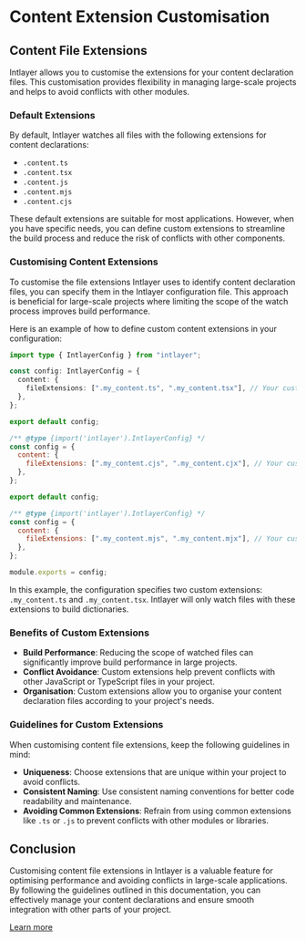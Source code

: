 # Content Extension Customisation

## Content File Extensions

Intlayer allows you to customise the extensions for your content declaration files. This customisation provides flexibility in managing large-scale projects and helps to avoid conflicts with other modules.

### Default Extensions

By default, Intlayer watches all files with the following extensions for content declarations:

- `.content.ts`
- `.content.tsx`
- `.content.js`
- `.content.mjs`
- `.content.cjs`

These default extensions are suitable for most applications. However, when you have specific needs, you can define custom extensions to streamline the build process and reduce the risk of conflicts with other components.

### Customising Content Extensions

To customise the file extensions Intlayer uses to identify content declaration files, you can specify them in the Intlayer configuration file. This approach is beneficial for large-scale projects where limiting the scope of the watch process improves build performance.

Here is an example of how to define custom content extensions in your configuration:

```typescript fileName="intlayer.config.ts" codeFormat="typescript"
import type { IntlayerConfig } from "intlayer";

const config: IntlayerConfig = {
  content: {
    fileExtensions: [".my_content.ts", ".my_content.tsx"], // Your custom extensions
  },
};

export default config;
```

```javascript fileName="intlayer.config.mjs" codeFormat="esm"
/** @type {import('intlayer').IntlayerConfig} */
const config = {
  content: {
    fileExtensions: [".my_content.cjs", ".my_content.cjx"], // Your custom extensions
  },
};

export default config;
```

```javascript fileName="intlayer.config.cjs" codeFormat="commonjs"
/** @type {import('intlayer').IntlayerConfig} */
const config = {
  content: {
    fileExtensions: [".my_content.mjs", ".my_content.mjx"], // Your custom extensions
  },
};

module.exports = config;
```

In this example, the configuration specifies two custom extensions: `.my_content.ts` and `.my_content.tsx`. Intlayer will only watch files with these extensions to build dictionaries.

### Benefits of Custom Extensions

- **Build Performance**: Reducing the scope of watched files can significantly improve build performance in large projects.
- **Conflict Avoidance**: Custom extensions help prevent conflicts with other JavaScript or TypeScript files in your project.
- **Organisation**: Custom extensions allow you to organise your content declaration files according to your project's needs.

### Guidelines for Custom Extensions

When customising content file extensions, keep the following guidelines in mind:

- **Uniqueness**: Choose extensions that are unique within your project to avoid conflicts.
- **Consistent Naming**: Use consistent naming conventions for better code readability and maintenance.
- **Avoiding Common Extensions**: Refrain from using common extensions like `.ts` or `.js` to prevent conflicts with other modules or libraries.

## Conclusion

Customising content file extensions in Intlayer is a valuable feature for optimising performance and avoiding conflicts in large-scale applications. By following the guidelines outlined in this documentation, you can effectively manage your content declarations and ensure smooth integration with other parts of your project.

[Learn more](https://github.com/aymericzip/intlayer/blob/main/docs/en-GB/**/*.md)
